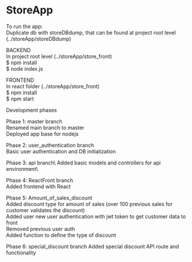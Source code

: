 # StoreApp

To run the app:\
Duplicate db with
storeDBdump, that can be found at project root level (../storeApp/storeDBdump)


BACKEND\
In project root level (../storeApp/store_front)\
$ npm install\
$ node index.js

FRONTEND\
In react folder (../storeApp/store_front) \
$ npm install\
$ npm start


Development phases

Phase 1: master branch\
  Renamed main branch to master\
  Deployed app base for nodejs
  
Phase 2: user_authentication branch\
  Basic user authentication and DB initialization
  
Phase 3: api branch\ 
  Added basic models and controllers for api environment\
  
Phase 4: ReactFront branch\
  Added frontend  with React
  
Phase 5: Amount_of_sales_discount\
  Added discount type for amount of sales (over 100 previous sales for customer validates the discount)\
  Added user new user authentication with jwt token to get customer data to front\
  Removed previous user auth\
  Added function to define the type of discount 
  
  Phase 6: special_discount branch
    Added special discount API route and functionality
  
  
  
